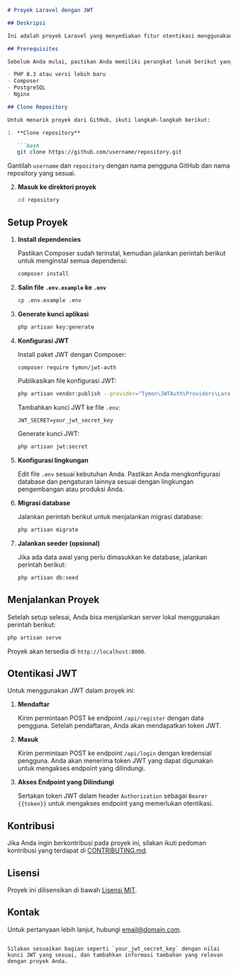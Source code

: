 ```markdown
# Proyek Laravel dengan JWT

## Deskripsi

Ini adalah proyek Laravel yang menyediakan fitur otentikasi menggunakan JSON Web Tokens (JWT). Proyek ini dirancang untuk memberikan akses aman ke API dengan menggunakan token JWT.

## Prerequisites

Sebelum Anda mulai, pastikan Anda memiliki perangkat lunak berikut yang terpasang:

- PHP 8.3 atau versi lebih baru
- Composer
- PostgreSQL
- Nginx

## Clone Repository

Untuk menarik proyek dari GitHub, ikuti langkah-langkah berikut:

1. **Clone repository**

   ```bash
   git clone https://github.com/username/repository.git
   ```

Gantilah `username` dan `repository` dengan nama pengguna GitHub dan nama repository yang sesuai.

2. **Masuk ke direktori proyek**

   ```bash
   cd repository
   ```

## Setup Proyek

1. **Install dependencies**

   Pastikan Composer sudah terinstal, kemudian jalankan perintah berikut untuk menginstal semua dependensi:

   ```bash
   composer install
   ```

2. **Salin file `.env.example` ke `.env`**

   ```bash
   cp .env.example .env
   ```

3. **Generate kunci aplikasi**

   ```bash
   php artisan key:generate
   ```

4. **Konfigurasi JWT**

   Install paket JWT dengan Composer:

   ```bash
   composer require tymon/jwt-auth
   ```

   Publikasikan file konfigurasi JWT:

   ```bash
   php artisan vendor:publish --provider="Tymon\JWTAuth\Providers\LaravelServiceProvider"
   ```

   Tambahkan kunci JWT ke file `.env`:

   ```env
   JWT_SECRET=your_jwt_secret_key
   ```

   Generate kunci JWT:

   ```bash
   php artisan jwt:secret
   ```

5. **Konfigurasi lingkungan**

   Edit file `.env` sesuai kebutuhan Anda. Pastikan Anda mengkonfigurasi database dan pengaturan lainnya sesuai dengan lingkungan pengembangan atau produksi Anda.

6. **Migrasi database**

   Jalankan perintah berikut untuk menjalankan migrasi database:

   ```bash
   php artisan migrate
   ```

7. **Jalankan seeder (opsional)**

   Jika ada data awal yang perlu dimasukkan ke database, jalankan perintah berikut:

   ```bash
   php artisan db:seed
   ```

## Menjalankan Proyek

Setelah setup selesai, Anda bisa menjalankan server lokal menggunakan perintah berikut:

```bash
php artisan serve
```

Proyek akan tersedia di `http://localhost:8000`.

## Otentikasi JWT

Untuk menggunakan JWT dalam proyek ini:

1. **Mendaftar**

   Kirim permintaan POST ke endpoint `/api/register` dengan data pengguna. Setelah pendaftaran, Anda akan mendapatkan token JWT.

2. **Masuk**

   Kirim permintaan POST ke endpoint `/api/login` dengan kredensial pengguna. Anda akan menerima token JWT yang dapat digunakan untuk mengakses endpoint yang dilindungi.

3. **Akses Endpoint yang Dilindungi**

   Sertakan token JWT dalam header `Authorization` sebagai `Bearer {{token}}` untuk mengakses endpoint yang memerlukan otentikasi.

## Kontribusi

Jika Anda ingin berkontribusi pada proyek ini, silakan ikuti pedoman kontribusi yang terdapat di [CONTRIBUTING.md](CONTRIBUTING.md).

## Lisensi

Proyek ini dilisensikan di bawah [Lisensi MIT](LICENSE).

## Kontak

Untuk pertanyaan lebih lanjut, hubungi [email@domain.com](mailto:email@domain.com).
```

Silakan sesuaikan bagian seperti `your_jwt_secret_key` dengan nilai kunci JWT yang sesuai, dan tambahkan informasi tambahan yang relevan dengan proyek Anda.
